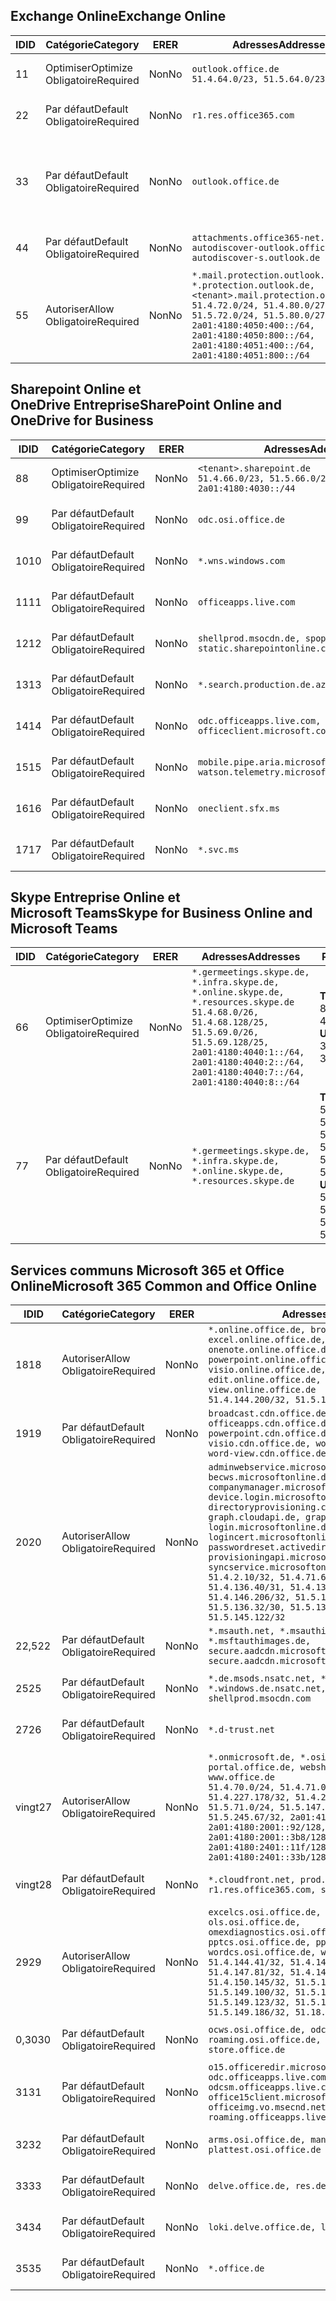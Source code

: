 <!--THIS FILE IS AUTOMATICALLY GENERATED. MANUAL CHANGES WILL BE OVERWRITTEN.-->
<!--Please contact the Office 365 Endpoints team with any questions.-->
<!--Germany endpoints version 2020032700-->
<!--File generated 2020-03-27 11:00:14.2466-->

## <a name="exchange-online"></a><span data-ttu-id="0fd7d-101">Exchange Online</span><span class="sxs-lookup"><span data-stu-id="0fd7d-101">Exchange Online</span></span>

<span data-ttu-id="0fd7d-102">ID</span><span class="sxs-lookup"><span data-stu-id="0fd7d-102">ID</span></span> | <span data-ttu-id="0fd7d-103">Catégorie</span><span class="sxs-lookup"><span data-stu-id="0fd7d-103">Category</span></span> | <span data-ttu-id="0fd7d-104">ER</span><span class="sxs-lookup"><span data-stu-id="0fd7d-104">ER</span></span> | <span data-ttu-id="0fd7d-105">Adresses</span><span class="sxs-lookup"><span data-stu-id="0fd7d-105">Addresses</span></span> | <span data-ttu-id="0fd7d-106">Ports</span><span class="sxs-lookup"><span data-stu-id="0fd7d-106">Ports</span></span>
-- | -------------------- | -- | ------------------------------------------------------------------------------------------------------------------------------------------------------------------------------------------------------------------------------------------------------------ | -------------------------------
<span data-ttu-id="0fd7d-107">1</span><span class="sxs-lookup"><span data-stu-id="0fd7d-107">1</span></span> | <span data-ttu-id="0fd7d-108">Optimiser</span><span class="sxs-lookup"><span data-stu-id="0fd7d-108">Optimize</span></span><BR><span data-ttu-id="0fd7d-109">Obligatoire</span><span class="sxs-lookup"><span data-stu-id="0fd7d-109">Required</span></span> | <span data-ttu-id="0fd7d-110">Non</span><span class="sxs-lookup"><span data-stu-id="0fd7d-110">No</span></span> | `outlook.office.de`<BR>`51.4.64.0/23, 51.5.64.0/23` | <span data-ttu-id="0fd7d-111">**TCP :** 443, 80</span><span class="sxs-lookup"><span data-stu-id="0fd7d-111">**TCP:** 443, 80</span></span>
<span data-ttu-id="0fd7d-112">2</span><span class="sxs-lookup"><span data-stu-id="0fd7d-112">2</span></span> | <span data-ttu-id="0fd7d-113">Par défaut</span><span class="sxs-lookup"><span data-stu-id="0fd7d-113">Default</span></span><BR><span data-ttu-id="0fd7d-114">Obligatoire</span><span class="sxs-lookup"><span data-stu-id="0fd7d-114">Required</span></span> | <span data-ttu-id="0fd7d-115">Non</span><span class="sxs-lookup"><span data-stu-id="0fd7d-115">No</span></span> | `r1.res.office365.com` | <span data-ttu-id="0fd7d-116">**TCP :** 443, 80</span><span class="sxs-lookup"><span data-stu-id="0fd7d-116">**TCP:** 443, 80</span></span>
<span data-ttu-id="0fd7d-117">3</span><span class="sxs-lookup"><span data-stu-id="0fd7d-117">3</span></span> | <span data-ttu-id="0fd7d-118">Par défaut</span><span class="sxs-lookup"><span data-stu-id="0fd7d-118">Default</span></span><BR><span data-ttu-id="0fd7d-119">Obligatoire</span><span class="sxs-lookup"><span data-stu-id="0fd7d-119">Required</span></span> | <span data-ttu-id="0fd7d-120">Non</span><span class="sxs-lookup"><span data-stu-id="0fd7d-120">No</span></span> | `outlook.office.de` | <span data-ttu-id="0fd7d-121">**TCP :** 143, 25, 587, 993, 995</span><span class="sxs-lookup"><span data-stu-id="0fd7d-121">**TCP:** 143, 25, 587, 993, 995</span></span>
<span data-ttu-id="0fd7d-122">4</span><span class="sxs-lookup"><span data-stu-id="0fd7d-122">4</span></span> | <span data-ttu-id="0fd7d-123">Par défaut</span><span class="sxs-lookup"><span data-stu-id="0fd7d-123">Default</span></span><BR><span data-ttu-id="0fd7d-124">Obligatoire</span><span class="sxs-lookup"><span data-stu-id="0fd7d-124">Required</span></span> | <span data-ttu-id="0fd7d-125">Non</span><span class="sxs-lookup"><span data-stu-id="0fd7d-125">No</span></span> | `attachments.office365-net.de, autodiscover-outlook.office.de, autodiscover-s.outlook.de` | <span data-ttu-id="0fd7d-126">**TCP :** 443, 80</span><span class="sxs-lookup"><span data-stu-id="0fd7d-126">**TCP:** 443, 80</span></span>
<span data-ttu-id="0fd7d-127">5</span><span class="sxs-lookup"><span data-stu-id="0fd7d-127">5</span></span> | <span data-ttu-id="0fd7d-128">Autoriser</span><span class="sxs-lookup"><span data-stu-id="0fd7d-128">Allow</span></span><BR><span data-ttu-id="0fd7d-129">Obligatoire</span><span class="sxs-lookup"><span data-stu-id="0fd7d-129">Required</span></span> | <span data-ttu-id="0fd7d-130">Non</span><span class="sxs-lookup"><span data-stu-id="0fd7d-130">No</span></span> | `*.mail.protection.outlook.de, *.protection.outlook.de, <tenant>.mail.protection.outlook.de`<BR>`51.4.72.0/24, 51.4.80.0/27, 51.5.72.0/24, 51.5.80.0/27, 2a01:4180:4050:400::/64, 2a01:4180:4050:800::/64, 2a01:4180:4051:400::/64, 2a01:4180:4051:800::/64` | <span data-ttu-id="0fd7d-131">**TCP :** 25, 443</span><span class="sxs-lookup"><span data-stu-id="0fd7d-131">**TCP:** 25, 443</span></span>

## <a name="sharepoint-online-and-onedrive-for-business"></a><span data-ttu-id="0fd7d-132">Sharepoint Online et OneDrive Entreprise</span><span class="sxs-lookup"><span data-stu-id="0fd7d-132">SharePoint Online and OneDrive for Business</span></span>

<span data-ttu-id="0fd7d-133">ID</span><span class="sxs-lookup"><span data-stu-id="0fd7d-133">ID</span></span> | <span data-ttu-id="0fd7d-134">Catégorie</span><span class="sxs-lookup"><span data-stu-id="0fd7d-134">Category</span></span> | <span data-ttu-id="0fd7d-135">ER</span><span class="sxs-lookup"><span data-stu-id="0fd7d-135">ER</span></span> | <span data-ttu-id="0fd7d-136">Adresses</span><span class="sxs-lookup"><span data-stu-id="0fd7d-136">Addresses</span></span> | <span data-ttu-id="0fd7d-137">Ports</span><span class="sxs-lookup"><span data-stu-id="0fd7d-137">Ports</span></span>
-- | -------------------- | -- | ------------------------------------------------------------------------------ | ----------------
<span data-ttu-id="0fd7d-138">8</span><span class="sxs-lookup"><span data-stu-id="0fd7d-138">8</span></span> | <span data-ttu-id="0fd7d-139">Optimiser</span><span class="sxs-lookup"><span data-stu-id="0fd7d-139">Optimize</span></span><BR><span data-ttu-id="0fd7d-140">Obligatoire</span><span class="sxs-lookup"><span data-stu-id="0fd7d-140">Required</span></span> | <span data-ttu-id="0fd7d-141">Non</span><span class="sxs-lookup"><span data-stu-id="0fd7d-141">No</span></span> | `<tenant>.sharepoint.de`<BR>`51.4.66.0/23, 51.5.66.0/23, 2a01:4180:4030::/44` | <span data-ttu-id="0fd7d-142">**TCP :** 443, 80</span><span class="sxs-lookup"><span data-stu-id="0fd7d-142">**TCP:** 443, 80</span></span>
<span data-ttu-id="0fd7d-143">9</span><span class="sxs-lookup"><span data-stu-id="0fd7d-143">9</span></span> | <span data-ttu-id="0fd7d-144">Par défaut</span><span class="sxs-lookup"><span data-stu-id="0fd7d-144">Default</span></span><BR><span data-ttu-id="0fd7d-145">Obligatoire</span><span class="sxs-lookup"><span data-stu-id="0fd7d-145">Required</span></span> | <span data-ttu-id="0fd7d-146">Non</span><span class="sxs-lookup"><span data-stu-id="0fd7d-146">No</span></span> | `odc.osi.office.de` | <span data-ttu-id="0fd7d-147">**TCP :** 443, 80</span><span class="sxs-lookup"><span data-stu-id="0fd7d-147">**TCP:** 443, 80</span></span>
<span data-ttu-id="0fd7d-148">10</span><span class="sxs-lookup"><span data-stu-id="0fd7d-148">10</span></span> | <span data-ttu-id="0fd7d-149">Par défaut</span><span class="sxs-lookup"><span data-stu-id="0fd7d-149">Default</span></span><BR><span data-ttu-id="0fd7d-150">Obligatoire</span><span class="sxs-lookup"><span data-stu-id="0fd7d-150">Required</span></span> | <span data-ttu-id="0fd7d-151">Non</span><span class="sxs-lookup"><span data-stu-id="0fd7d-151">No</span></span> | `*.wns.windows.com` | <span data-ttu-id="0fd7d-152">**TCP :** 443, 80</span><span class="sxs-lookup"><span data-stu-id="0fd7d-152">**TCP:** 443, 80</span></span>
<span data-ttu-id="0fd7d-153">11</span><span class="sxs-lookup"><span data-stu-id="0fd7d-153">11</span></span> | <span data-ttu-id="0fd7d-154">Par défaut</span><span class="sxs-lookup"><span data-stu-id="0fd7d-154">Default</span></span><BR><span data-ttu-id="0fd7d-155">Obligatoire</span><span class="sxs-lookup"><span data-stu-id="0fd7d-155">Required</span></span> | <span data-ttu-id="0fd7d-156">Non</span><span class="sxs-lookup"><span data-stu-id="0fd7d-156">No</span></span> | `officeapps.live.com` | <span data-ttu-id="0fd7d-157">**TCP :** 443, 80</span><span class="sxs-lookup"><span data-stu-id="0fd7d-157">**TCP:** 443, 80</span></span>
<span data-ttu-id="0fd7d-158">12</span><span class="sxs-lookup"><span data-stu-id="0fd7d-158">12</span></span> | <span data-ttu-id="0fd7d-159">Par défaut</span><span class="sxs-lookup"><span data-stu-id="0fd7d-159">Default</span></span><BR><span data-ttu-id="0fd7d-160">Obligatoire</span><span class="sxs-lookup"><span data-stu-id="0fd7d-160">Required</span></span> | <span data-ttu-id="0fd7d-161">Non</span><span class="sxs-lookup"><span data-stu-id="0fd7d-161">No</span></span> | `shellprod.msocdn.de, spoprod-a.akamaihd.net, static.sharepointonline.com` | <span data-ttu-id="0fd7d-162">**TCP :** 443, 80</span><span class="sxs-lookup"><span data-stu-id="0fd7d-162">**TCP:** 443, 80</span></span>
<span data-ttu-id="0fd7d-163">13</span><span class="sxs-lookup"><span data-stu-id="0fd7d-163">13</span></span> | <span data-ttu-id="0fd7d-164">Par défaut</span><span class="sxs-lookup"><span data-stu-id="0fd7d-164">Default</span></span><BR><span data-ttu-id="0fd7d-165">Obligatoire</span><span class="sxs-lookup"><span data-stu-id="0fd7d-165">Required</span></span> | <span data-ttu-id="0fd7d-166">Non</span><span class="sxs-lookup"><span data-stu-id="0fd7d-166">No</span></span> | `*.search.production.de.azuretrafficmanager.de` | <span data-ttu-id="0fd7d-167">**TCP :** 443</span><span class="sxs-lookup"><span data-stu-id="0fd7d-167">**TCP:** 443</span></span>
<span data-ttu-id="0fd7d-168">14</span><span class="sxs-lookup"><span data-stu-id="0fd7d-168">14</span></span> | <span data-ttu-id="0fd7d-169">Par défaut</span><span class="sxs-lookup"><span data-stu-id="0fd7d-169">Default</span></span><BR><span data-ttu-id="0fd7d-170">Obligatoire</span><span class="sxs-lookup"><span data-stu-id="0fd7d-170">Required</span></span> | <span data-ttu-id="0fd7d-171">Non</span><span class="sxs-lookup"><span data-stu-id="0fd7d-171">No</span></span> | `odc.officeapps.live.com, officeclient.microsoft.com` | <span data-ttu-id="0fd7d-172">**TCP :** 443, 80</span><span class="sxs-lookup"><span data-stu-id="0fd7d-172">**TCP:** 443, 80</span></span>
<span data-ttu-id="0fd7d-173">15</span><span class="sxs-lookup"><span data-stu-id="0fd7d-173">15</span></span> | <span data-ttu-id="0fd7d-174">Par défaut</span><span class="sxs-lookup"><span data-stu-id="0fd7d-174">Default</span></span><BR><span data-ttu-id="0fd7d-175">Obligatoire</span><span class="sxs-lookup"><span data-stu-id="0fd7d-175">Required</span></span> | <span data-ttu-id="0fd7d-176">Non</span><span class="sxs-lookup"><span data-stu-id="0fd7d-176">No</span></span> | `mobile.pipe.aria.microsoft.com, ssw.live.com, watson.telemetry.microsoft.com` | <span data-ttu-id="0fd7d-177">**TCP :** 443, 80</span><span class="sxs-lookup"><span data-stu-id="0fd7d-177">**TCP:** 443, 80</span></span>
<span data-ttu-id="0fd7d-178">16</span><span class="sxs-lookup"><span data-stu-id="0fd7d-178">16</span></span> | <span data-ttu-id="0fd7d-179">Par défaut</span><span class="sxs-lookup"><span data-stu-id="0fd7d-179">Default</span></span><BR><span data-ttu-id="0fd7d-180">Obligatoire</span><span class="sxs-lookup"><span data-stu-id="0fd7d-180">Required</span></span> | <span data-ttu-id="0fd7d-181">Non</span><span class="sxs-lookup"><span data-stu-id="0fd7d-181">No</span></span> | `oneclient.sfx.ms` | <span data-ttu-id="0fd7d-182">**TCP :** 443, 80</span><span class="sxs-lookup"><span data-stu-id="0fd7d-182">**TCP:** 443, 80</span></span>
<span data-ttu-id="0fd7d-183">17</span><span class="sxs-lookup"><span data-stu-id="0fd7d-183">17</span></span> | <span data-ttu-id="0fd7d-184">Par défaut</span><span class="sxs-lookup"><span data-stu-id="0fd7d-184">Default</span></span><BR><span data-ttu-id="0fd7d-185">Obligatoire</span><span class="sxs-lookup"><span data-stu-id="0fd7d-185">Required</span></span> | <span data-ttu-id="0fd7d-186">Non</span><span class="sxs-lookup"><span data-stu-id="0fd7d-186">No</span></span> | `*.svc.ms` | <span data-ttu-id="0fd7d-187">**TCP :** 443, 80</span><span class="sxs-lookup"><span data-stu-id="0fd7d-187">**TCP:** 443, 80</span></span>

## <a name="skype-for-business-online-and-microsoft-teams"></a><span data-ttu-id="0fd7d-188">Skype Entreprise Online et Microsoft Teams</span><span class="sxs-lookup"><span data-stu-id="0fd7d-188">Skype for Business Online and Microsoft Teams</span></span>

<span data-ttu-id="0fd7d-189">ID</span><span class="sxs-lookup"><span data-stu-id="0fd7d-189">ID</span></span> | <span data-ttu-id="0fd7d-190">Catégorie</span><span class="sxs-lookup"><span data-stu-id="0fd7d-190">Category</span></span> | <span data-ttu-id="0fd7d-191">ER</span><span class="sxs-lookup"><span data-stu-id="0fd7d-191">ER</span></span> | <span data-ttu-id="0fd7d-192">Adresses</span><span class="sxs-lookup"><span data-stu-id="0fd7d-192">Addresses</span></span> | <span data-ttu-id="0fd7d-193">Ports</span><span class="sxs-lookup"><span data-stu-id="0fd7d-193">Ports</span></span>
-- | -------------------- | -- | ----------------------------------------------------------------------------------------------------------------------------------------------------------------------------------------------------------------------------------------------- | --------------------------------------------------
<span data-ttu-id="0fd7d-194">6</span><span class="sxs-lookup"><span data-stu-id="0fd7d-194">6</span></span> | <span data-ttu-id="0fd7d-195">Optimiser</span><span class="sxs-lookup"><span data-stu-id="0fd7d-195">Optimize</span></span><BR><span data-ttu-id="0fd7d-196">Obligatoire</span><span class="sxs-lookup"><span data-stu-id="0fd7d-196">Required</span></span> | <span data-ttu-id="0fd7d-197">Non</span><span class="sxs-lookup"><span data-stu-id="0fd7d-197">No</span></span> | `*.germeetings.skype.de, *.infra.skype.de, *.online.skype.de, *.resources.skype.de`<BR>`51.4.68.0/26, 51.4.68.128/25, 51.5.69.0/26, 51.5.69.128/25, 2a01:4180:4040:1::/64, 2a01:4180:4040:2::/64, 2a01:4180:4040:7::/64, 2a01:4180:4040:8::/64` | <span data-ttu-id="0fd7d-198">**TCP :** 443, 80</span><span class="sxs-lookup"><span data-stu-id="0fd7d-198">**TCP:** 443, 80</span></span><BR><span data-ttu-id="0fd7d-199">**UDP :** 3478</span><span class="sxs-lookup"><span data-stu-id="0fd7d-199">**UDP:** 3478</span></span>
<span data-ttu-id="0fd7d-200">7</span><span class="sxs-lookup"><span data-stu-id="0fd7d-200">7</span></span> | <span data-ttu-id="0fd7d-201">Par défaut</span><span class="sxs-lookup"><span data-stu-id="0fd7d-201">Default</span></span><BR><span data-ttu-id="0fd7d-202">Obligatoire</span><span class="sxs-lookup"><span data-stu-id="0fd7d-202">Required</span></span> | <span data-ttu-id="0fd7d-203">Non</span><span class="sxs-lookup"><span data-stu-id="0fd7d-203">No</span></span> | `*.germeetings.skype.de, *.infra.skype.de, *.online.skype.de, *.resources.skype.de` | <span data-ttu-id="0fd7d-204">**TCP :** 5061, 50000-59999</span><span class="sxs-lookup"><span data-stu-id="0fd7d-204">**TCP:** 5061, 50000-59999</span></span><BR><span data-ttu-id="0fd7d-205">**UDP :** 50000-59999</span><span class="sxs-lookup"><span data-stu-id="0fd7d-205">**UDP:** 50000-59999</span></span>

## <a name="microsoft-365-common-and-office-online"></a><span data-ttu-id="0fd7d-206">Services communs Microsoft 365 et Office Online</span><span class="sxs-lookup"><span data-stu-id="0fd7d-206">Microsoft 365 Common and Office Online</span></span>

<span data-ttu-id="0fd7d-207">ID</span><span class="sxs-lookup"><span data-stu-id="0fd7d-207">ID</span></span> | <span data-ttu-id="0fd7d-208">Catégorie</span><span class="sxs-lookup"><span data-stu-id="0fd7d-208">Category</span></span> | <span data-ttu-id="0fd7d-209">ER</span><span class="sxs-lookup"><span data-stu-id="0fd7d-209">ER</span></span> | <span data-ttu-id="0fd7d-210">Adresses</span><span class="sxs-lookup"><span data-stu-id="0fd7d-210">Addresses</span></span> | <span data-ttu-id="0fd7d-211">Ports</span><span class="sxs-lookup"><span data-stu-id="0fd7d-211">Ports</span></span>
-- | ------------------- | -- | -------------------------------------------------------------------------------------------------------------------------------------------------------------------------------------------------------------------------------------------------------------------------------------------------------------------------------------------------------------------------------------------------------------------------------------------------------------------------------------------------------------------------------------------------------------------------------------------------------------------------- | ----------------
<span data-ttu-id="0fd7d-212">18</span><span class="sxs-lookup"><span data-stu-id="0fd7d-212">18</span></span> | <span data-ttu-id="0fd7d-213">Autoriser</span><span class="sxs-lookup"><span data-stu-id="0fd7d-213">Allow</span></span><BR><span data-ttu-id="0fd7d-214">Obligatoire</span><span class="sxs-lookup"><span data-stu-id="0fd7d-214">Required</span></span> | <span data-ttu-id="0fd7d-215">Non</span><span class="sxs-lookup"><span data-stu-id="0fd7d-215">No</span></span> | `*.online.office.de, broadcast.online.office.de, excel.online.office.de, onenote.online.office.de, powerpoint.online.office.de, visio.online.office.de, word-edit.online.office.de, word-view.online.office.de`<BR>`51.4.144.200/32, 51.5.149.3/32, 51.18.16.0/23` | <span data-ttu-id="0fd7d-216">**TCP :** 443</span><span class="sxs-lookup"><span data-stu-id="0fd7d-216">**TCP:** 443</span></span>
<span data-ttu-id="0fd7d-217">19</span><span class="sxs-lookup"><span data-stu-id="0fd7d-217">19</span></span> | <span data-ttu-id="0fd7d-218">Par défaut</span><span class="sxs-lookup"><span data-stu-id="0fd7d-218">Default</span></span><BR><span data-ttu-id="0fd7d-219">Obligatoire</span><span class="sxs-lookup"><span data-stu-id="0fd7d-219">Required</span></span> | <span data-ttu-id="0fd7d-220">Non</span><span class="sxs-lookup"><span data-stu-id="0fd7d-220">No</span></span> | `broadcast.cdn.office.de, excel.cdn.office.de, officeapps.cdn.office.de, onenote.cdn.office.de, powerpoint.cdn.office.de, view.cdn.office.de, visio.cdn.office.de, word-edit.cdn.office.de, word-view.cdn.office.de` | <span data-ttu-id="0fd7d-221">**TCP :** 443</span><span class="sxs-lookup"><span data-stu-id="0fd7d-221">**TCP:** 443</span></span>
<span data-ttu-id="0fd7d-222">20</span><span class="sxs-lookup"><span data-stu-id="0fd7d-222">20</span></span> | <span data-ttu-id="0fd7d-223">Autoriser</span><span class="sxs-lookup"><span data-stu-id="0fd7d-223">Allow</span></span><BR><span data-ttu-id="0fd7d-224">Obligatoire</span><span class="sxs-lookup"><span data-stu-id="0fd7d-224">Required</span></span> | <span data-ttu-id="0fd7d-225">Non</span><span class="sxs-lookup"><span data-stu-id="0fd7d-225">No</span></span> | `adminwebservice.microsoftonline.de, becws.microsoftonline.de, companymanager.microsoftonline.de, device.login.microsoftonline.de, directoryprovisioning.cloudapi.de, graph.cloudapi.de, graph.microsoft.de, login.microsoftonline.de, logincert.microsoftonline.de, pas.cloudapi.de, passwordreset.activedirectory.microsoftazure.de, provisioningapi.microsoftonline.de, syncservice.microsoftonline.de`<BR>`51.4.2.10/32, 51.4.71.61/32, 51.4.136.38/31, 51.4.136.40/31, 51.4.136.42/32, 51.4.146.38/32, 51.4.146.206/32, 51.5.16.7/32, 51.5.71.22/32, 51.5.136.32/30, 51.5.136.36/32, 51.5.145.29/32, 51.5.145.122/32` | <span data-ttu-id="0fd7d-226">**TCP :** 443, 80</span><span class="sxs-lookup"><span data-stu-id="0fd7d-226">**TCP:** 443, 80</span></span>
<span data-ttu-id="0fd7d-227">22,5</span><span class="sxs-lookup"><span data-stu-id="0fd7d-227">22</span></span> | <span data-ttu-id="0fd7d-228">Par défaut</span><span class="sxs-lookup"><span data-stu-id="0fd7d-228">Default</span></span><BR><span data-ttu-id="0fd7d-229">Obligatoire</span><span class="sxs-lookup"><span data-stu-id="0fd7d-229">Required</span></span> | <span data-ttu-id="0fd7d-230">Non</span><span class="sxs-lookup"><span data-stu-id="0fd7d-230">No</span></span> | `*.msauth.net, *.msauthimages.de, *.msftauth.net, *.msftauthimages.de, secure.aadcdn.microsoftonline-p.com, secure.aadcdn.microsoftonline-p.de` | <span data-ttu-id="0fd7d-231">**TCP :** 443, 80</span><span class="sxs-lookup"><span data-stu-id="0fd7d-231">**TCP:** 443, 80</span></span>
<span data-ttu-id="0fd7d-232">25</span><span class="sxs-lookup"><span data-stu-id="0fd7d-232">25</span></span> | <span data-ttu-id="0fd7d-233">Par défaut</span><span class="sxs-lookup"><span data-stu-id="0fd7d-233">Default</span></span><BR><span data-ttu-id="0fd7d-234">Obligatoire</span><span class="sxs-lookup"><span data-stu-id="0fd7d-234">Required</span></span> | <span data-ttu-id="0fd7d-235">Non</span><span class="sxs-lookup"><span data-stu-id="0fd7d-235">No</span></span> | `*.de.msods.nsatc.net, *.office.de.akadns.net, *.windows.de.nsatc.net, officehome.msocdn.de, shellprod.msocdn.com` | <span data-ttu-id="0fd7d-236">**TCP :** 443, 80</span><span class="sxs-lookup"><span data-stu-id="0fd7d-236">**TCP:** 443, 80</span></span>
<span data-ttu-id="0fd7d-237">27</span><span class="sxs-lookup"><span data-stu-id="0fd7d-237">26</span></span> | <span data-ttu-id="0fd7d-238">Par défaut</span><span class="sxs-lookup"><span data-stu-id="0fd7d-238">Default</span></span><BR><span data-ttu-id="0fd7d-239">Obligatoire</span><span class="sxs-lookup"><span data-stu-id="0fd7d-239">Required</span></span> | <span data-ttu-id="0fd7d-240">Non</span><span class="sxs-lookup"><span data-stu-id="0fd7d-240">No</span></span> | `*.d-trust.net` | <span data-ttu-id="0fd7d-241">**TCP :** 443, 80</span><span class="sxs-lookup"><span data-stu-id="0fd7d-241">**TCP:** 443, 80</span></span>
<span data-ttu-id="0fd7d-242">vingt</span><span class="sxs-lookup"><span data-stu-id="0fd7d-242">27</span></span> | <span data-ttu-id="0fd7d-243">Autoriser</span><span class="sxs-lookup"><span data-stu-id="0fd7d-243">Allow</span></span><BR><span data-ttu-id="0fd7d-244">Obligatoire</span><span class="sxs-lookup"><span data-stu-id="0fd7d-244">Required</span></span> | <span data-ttu-id="0fd7d-245">Non</span><span class="sxs-lookup"><span data-stu-id="0fd7d-245">No</span></span> | `*.onmicrosoft.de, *.osi.office.de, office.de, portal.office.de, webshell.suite.office.de, www.office.de`<BR>`51.4.70.0/24, 51.4.71.0/24, 51.4.226.115/32, 51.4.227.178/32, 51.4.230.178/32, 51.5.70.0/24, 51.5.71.0/24, 51.5.147.48/32, 51.5.242.163/32, 51.5.245.67/32, 2a01:4180:2001::2/128, 2a01:4180:2001::92/128, 2a01:4180:2001::234/128, 2a01:4180:2001::3b8/128, 2a01:4180:2401::5/128, 2a01:4180:2401::11f/128, 2a01:4180:2401::33b/128, 2a01:4180:2401::55b/128` | <span data-ttu-id="0fd7d-246">**TCP :** 443, 80</span><span class="sxs-lookup"><span data-stu-id="0fd7d-246">**TCP:** 443, 80</span></span>
<span data-ttu-id="0fd7d-247">vingt</span><span class="sxs-lookup"><span data-stu-id="0fd7d-247">28</span></span> | <span data-ttu-id="0fd7d-248">Par défaut</span><span class="sxs-lookup"><span data-stu-id="0fd7d-248">Default</span></span><BR><span data-ttu-id="0fd7d-249">Obligatoire</span><span class="sxs-lookup"><span data-stu-id="0fd7d-249">Required</span></span> | <span data-ttu-id="0fd7d-250">Non</span><span class="sxs-lookup"><span data-stu-id="0fd7d-250">No</span></span> | `*.cloudfront.net, prod.msocdn.de, r1.res.office365.com, shellprod.msocdn.de` | <span data-ttu-id="0fd7d-251">**TCP :** 443, 80</span><span class="sxs-lookup"><span data-stu-id="0fd7d-251">**TCP:** 443, 80</span></span>
<span data-ttu-id="0fd7d-252">29</span><span class="sxs-lookup"><span data-stu-id="0fd7d-252">29</span></span> | <span data-ttu-id="0fd7d-253">Autoriser</span><span class="sxs-lookup"><span data-stu-id="0fd7d-253">Allow</span></span><BR><span data-ttu-id="0fd7d-254">Obligatoire</span><span class="sxs-lookup"><span data-stu-id="0fd7d-254">Required</span></span> | <span data-ttu-id="0fd7d-255">Non</span><span class="sxs-lookup"><span data-stu-id="0fd7d-255">No</span></span> | `excelcs.osi.office.de, excelps.osi.office.de, ols.osi.office.de, omexdiagnostics.osi.office.de, pptcs.osi.office.de, pptps.osi.office.de, wordcs.osi.office.de, wordps.osi.office.de`<BR>`51.4.144.41/32, 51.4.144.174/32, 51.4.145.38/32, 51.4.147.81/32, 51.4.147.233/32, 51.4.148.12/32, 51.4.150.145/32, 51.5.147.242/32, 51.5.149.100/32, 51.5.149.119/32, 51.5.149.123/32, 51.5.149.180/32, 51.5.149.186/32, 51.18.0.0/21` | <span data-ttu-id="0fd7d-256">**TCP :** 443, 80</span><span class="sxs-lookup"><span data-stu-id="0fd7d-256">**TCP:** 443, 80</span></span>
<span data-ttu-id="0fd7d-257">0,30</span><span class="sxs-lookup"><span data-stu-id="0fd7d-257">30</span></span> | <span data-ttu-id="0fd7d-258">Par défaut</span><span class="sxs-lookup"><span data-stu-id="0fd7d-258">Default</span></span><BR><span data-ttu-id="0fd7d-259">Obligatoire</span><span class="sxs-lookup"><span data-stu-id="0fd7d-259">Required</span></span> | <span data-ttu-id="0fd7d-260">Non</span><span class="sxs-lookup"><span data-stu-id="0fd7d-260">No</span></span> | `ocws.osi.office.de, odc.osi.office.de, roaming.osi.office.de, sharepoint.de, store.office.de` | <span data-ttu-id="0fd7d-261">**TCP :** 443, 80</span><span class="sxs-lookup"><span data-stu-id="0fd7d-261">**TCP:** 443, 80</span></span>
<span data-ttu-id="0fd7d-262">31</span><span class="sxs-lookup"><span data-stu-id="0fd7d-262">31</span></span> | <span data-ttu-id="0fd7d-263">Par défaut</span><span class="sxs-lookup"><span data-stu-id="0fd7d-263">Default</span></span><BR><span data-ttu-id="0fd7d-264">Obligatoire</span><span class="sxs-lookup"><span data-stu-id="0fd7d-264">Required</span></span> | <span data-ttu-id="0fd7d-265">Non</span><span class="sxs-lookup"><span data-stu-id="0fd7d-265">No</span></span> | `o15.officeredir.microsoft.com, odc.officeapps.live.com, odcsm.officeapps.live.com, office.microsoft.com, office15client.microsoft.com, officeimg.vo.msecnd.net, roaming.officeapps.live.com` | <span data-ttu-id="0fd7d-266">**TCP :** 443, 80</span><span class="sxs-lookup"><span data-stu-id="0fd7d-266">**TCP:** 443, 80</span></span>
<span data-ttu-id="0fd7d-267">32</span><span class="sxs-lookup"><span data-stu-id="0fd7d-267">32</span></span> | <span data-ttu-id="0fd7d-268">Par défaut</span><span class="sxs-lookup"><span data-stu-id="0fd7d-268">Default</span></span><BR><span data-ttu-id="0fd7d-269">Obligatoire</span><span class="sxs-lookup"><span data-stu-id="0fd7d-269">Required</span></span> | <span data-ttu-id="0fd7d-270">Non</span><span class="sxs-lookup"><span data-stu-id="0fd7d-270">No</span></span> | `arms.osi.office.de, manage.osi.office.de, plattest.osi.office.de` | <span data-ttu-id="0fd7d-271">**TCP :** 443, 80</span><span class="sxs-lookup"><span data-stu-id="0fd7d-271">**TCP:** 443, 80</span></span>
<span data-ttu-id="0fd7d-272">33</span><span class="sxs-lookup"><span data-stu-id="0fd7d-272">33</span></span> | <span data-ttu-id="0fd7d-273">Par défaut</span><span class="sxs-lookup"><span data-stu-id="0fd7d-273">Default</span></span><BR><span data-ttu-id="0fd7d-274">Obligatoire</span><span class="sxs-lookup"><span data-stu-id="0fd7d-274">Required</span></span> | <span data-ttu-id="0fd7d-275">Non</span><span class="sxs-lookup"><span data-stu-id="0fd7d-275">No</span></span> | `delve.office.de, res.delve.office.com` | <span data-ttu-id="0fd7d-276">**TCP :** 443</span><span class="sxs-lookup"><span data-stu-id="0fd7d-276">**TCP:** 443</span></span>
<span data-ttu-id="0fd7d-277">34</span><span class="sxs-lookup"><span data-stu-id="0fd7d-277">34</span></span> | <span data-ttu-id="0fd7d-278">Par défaut</span><span class="sxs-lookup"><span data-stu-id="0fd7d-278">Default</span></span><BR><span data-ttu-id="0fd7d-279">Obligatoire</span><span class="sxs-lookup"><span data-stu-id="0fd7d-279">Required</span></span> | <span data-ttu-id="0fd7d-280">Non</span><span class="sxs-lookup"><span data-stu-id="0fd7d-280">No</span></span> | `loki.delve.office.de, lpcres.delve.office.com` | <span data-ttu-id="0fd7d-281">**TCP :** 443</span><span class="sxs-lookup"><span data-stu-id="0fd7d-281">**TCP:** 443</span></span>
<span data-ttu-id="0fd7d-282">35</span><span class="sxs-lookup"><span data-stu-id="0fd7d-282">35</span></span> | <span data-ttu-id="0fd7d-283">Par défaut</span><span class="sxs-lookup"><span data-stu-id="0fd7d-283">Default</span></span><BR><span data-ttu-id="0fd7d-284">Obligatoire</span><span class="sxs-lookup"><span data-stu-id="0fd7d-284">Required</span></span> | <span data-ttu-id="0fd7d-285">Non</span><span class="sxs-lookup"><span data-stu-id="0fd7d-285">No</span></span> | `*.office.de` | <span data-ttu-id="0fd7d-286">**TCP :** 443, 80</span><span class="sxs-lookup"><span data-stu-id="0fd7d-286">**TCP:** 443, 80</span></span>
